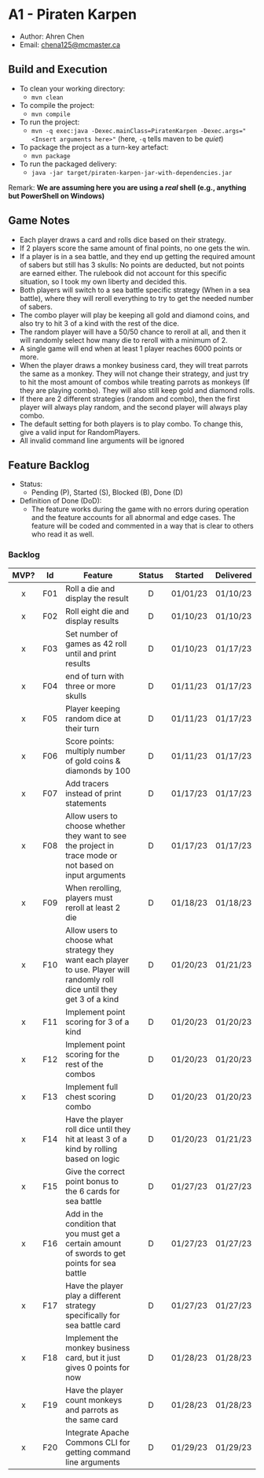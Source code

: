 # A1 - Piraten Karpen

  * Author: Ahren Chen
  * Email: chena125@mcmaster.ca

## Build and Execution

  * To clean your working directory:
    * `mvn clean`
  * To compile the project:
    * `mvn compile`
  * To run the project:
    * `mvn -q exec:java -Dexec.mainClass=PiratenKarpen -Dexec.args="<Insert arguments here>"` (here, `-q` tells maven to be _quiet_)
  * To package the project as a turn-key artefact:
    * `mvn package`
  * To run the packaged delivery:
    * `java -jar target/piraten-karpen-jar-with-dependencies.jar` 

Remark: **We are assuming here you are using a _real_ shell (e.g., anything but PowerShell on Windows)**

## Game Notes
* Each player draws a card and rolls dice based on their strategy.
* If 2 players score the same amount of final points, no one gets the win.
* If a player is in a sea battle, and they end up getting the required amount of sabers but still has 3 skulls: No points are deducted, but not points are earned either. The rulebook did not account for this specific situation, so I took my own liberty and decided this.
* Both players will switch to a sea battle specific strategy (When in a sea battle), where they will reroll everything to try to get the needed number of sabers.
* The combo player will play be keeping all gold and diamond coins, and also try to hit 3 of a kind with the rest of the dice.
* The random player will have a 50/50 chance to reroll at all, and then it will randomly select how many die to reroll with a minimum of 2.
* A single game will end when at least 1 player reaches 6000 points or more.
* When the player draws a monkey business card, they will treat parrots the same as a monkey. They will not change their strategy, and just try to hit the most amount of combos while treating parrots as monkeys (If they are playing combo). They will also still keep gold and diamond rolls.
* If there are 2 different strategies (random and combo), then the first player will always play random, and the second player will always play combo.
* The default setting for both players is to play combo. To change this, give a valid input for RandomPlayers.
* All invalid command line arguments will be ignored

## Feature Backlog

 * Status: 
   * Pending (P), Started (S), Blocked (B), Done (D)
 * Definition of Done (DoD):
   * The feature works during the game with no errors during operation and the feature accounts for all abnormal and edge cases. The feature will be coded and commented in a way that is clear to others who read it as well.

### Backlog 

| MVP? | Id  | Feature  | Status  |  Started  | Delivered |
| :-:  |:-:  |---       | :-:     | :-:       | :-:       |
| x   | F01 | Roll a die and display the result |  D | 01/01/23 | 01/10/23 |
| x   | F02 | Roll eight die and display results  |  D | 01/10/23 | 01/10/23 |
| x   | F03 | Set number of games as 42 roll until and print results |  D  | 01/10/23 | 01/17/23 |
| x   | F04 | end of turn with three or more skulls | D | 01/11/23 | 01/17/23 |
| x   | F05 | Player keeping random dice at their turn | D | 01/11/23 | 01/17/23 |
| x   | F06 | Score points: multiply number of gold coins & diamonds by 100 | D | 01/11/23 | 01/17/23 |
| x   | F07 | Add tracers instead of print statements | D | 01/17/23 | 01/17/23 |
| x   | F08 | Allow users to choose whether they want to see the project in trace mode or not based on input arguments | D | 01/17/23 | 01/17/23 |
| x   | F09 | When rerolling, players must reroll at least 2 die | D | 01/18/23 | 01/18/23 |
| x   | F10 | Allow users to choose what strategy they want each player to use. Player will randomly roll dice until they get 3 of a kind | D | 01/20/23 | 01/21/23 |
| x   | F11 | Implement point scoring for 3 of a kind | D | 01/20/23 | 01/20/23 |
| x   | F12 | Implement point scoring for the rest of the combos | D | 01/20/23 | 01/20/23 |
| x   | F13 | Implement full chest scoring combo | D | 01/20/23 | 01/20/23 |
| x   | F14 | Have the player roll dice until they hit at least 3 of a kind by rolling based on logic | D | 01/20/23 | 01/21/23 |
| x   | F15 | Give the correct point bonus to the 6 cards for sea battle | D | 01/27/23 | 01/27/23 |
| x   | F16 | Add in the condition that you must get a certain amount of swords to get points for sea battle | D | 01/27/23 | 01/27/23 |
| x   | F17 | Have the player play a different strategy specifically for sea battle card | D | 01/27/23 | 01/27/23 |
| x   | F18 | Implement the monkey business card, but it just gives 0 points for now | D | 01/28/23 | 01/28/23 |
| x   | F19 | Have the player count monkeys and parrots as the same card | D | 01/28/23 | 01/28/23 |
| x   | F20 | Integrate Apache Commons CLI for getting command line arguments | D | 01/29/23 | 01/29/23 |
